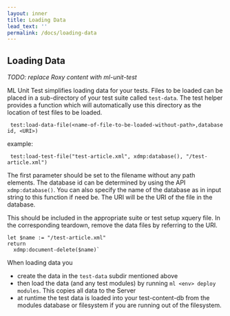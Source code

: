 ```yaml
---
layout: inner
title: Loading Data
lead_text: ''
permalink: /docs/loading-data
---
```


## Loading Data

*TODO: replace Roxy content with ml-unit-test*

ML Unit Test simplifies loading data for your tests. Files to be loaded can be placed in a sub-directory of your test suite called `test-data`. The test helper provides a function which will automatically use this directory as the location of test files to be loaded.

     test:load-data-file(<name-of-file-to-be-loaded-without-path>,database id, <URI>)

example:

     test:load-test-file("test-article.xml", xdmp:database(), "/test-article.xml")

The first parameter should be set to the filename without any path elements. 
The database id can be determined by using the API `xdmp:database()`. You can also specify the name of the database as in input string to this function if need be. The URI will be the URI of the file in the database.

This should be included in the appropriate suite or test setup xquery file. In the corresponding teardown, remove the data files by referring to the URI.

```
let $name := "/test-article.xml"
return
  xdmp:document-delete($name)`
```

When loading data you 
* create the data in the `test-data` subdir mentioned above
* then load the data (and any test modules) by running `ml <env> deploy modules`. This copies all data to the Server
* at runtime the test data is loaded into your test-content-db from the modules database or filesystem if you are running out of the filesystem.  
 
